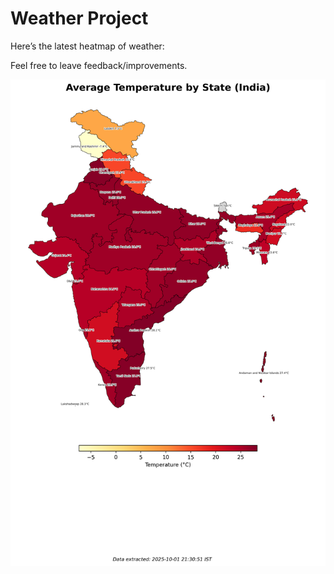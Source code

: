 # Weather Project

Here’s the latest heatmap of weather:

Feel free to leave feedback/improvements.

![India Heatmap](docs/assets/india_heatmap.png?v=DD5035)
